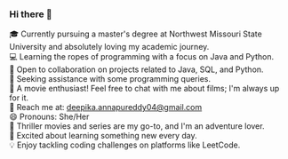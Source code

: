### Hi there 👋

🎓 Currently pursuing a master's degree at Northwest Missouri State University and absolutely loving my academic journey.<br>
💻 Learning the ropes of programming with a focus on Java and Python.<br>
🤝 Open to collaboration on projects related to Java, SQL, and Python.<br>
🤔 Seeking assistance with some programming queries.<br>
💬 A movie enthusiast! Feel free to chat with me about films; I'm always up for it.<br>
📧 Reach me at: deepika.annapureddy04@gmail.com<br>
😄 Pronouns: She/Her<br>
🎥 Thriller movies and series are my go-to, and I'm an adventure lover.<br>
🚀 Excited about learning something new every day.<br>
💡 Enjoy tackling coding challenges on platforms like LeetCode.<br>
